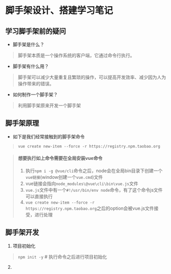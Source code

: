 # 脚手架设计、搭建学习笔记

## 学习脚手架前的疑问
+ 脚手架是什么？
> 脚手架本质是一个操作系统的客户端，它通过命令行执行。
+ 脚手架有什么用？
> 脚手架可以减少大量重复且繁琐的操作，可以提高开发效率、减少因为人为操作带来的错误。
+ 如何制作一个脚手架？
> 利用脚手架原来开发一个脚手架

## 脚手架原理
+ 如下是我们经常接触到的脚手架命令
> `vue create new-item --force -r https://registry.npm.taobao.org`

> #### 想要执行如上命令需要在全局安装vue命令
> 1. 执行`npm i -g @vue/cli`命令之后，node会在全局bin目录下创建一个`vue链接`(window创建一个`vue.cmd`)文件
> 2. vue链接会指向`node_modules\@vue\cli\bin\vue.js`文件
> 3. `vue.js`文件中有一个`#!/usr/bin/env node`命令，有了这个命令js文件可以直接执行
> 4. `vue create new-item --force -r https://registry.npm.taobao.org`之后的option会被vue.js文件接受，进行处理

## 脚手架开发

1. 项目初始化
> `npm init -y` # 执行命令之后进行项目初始化
2. 